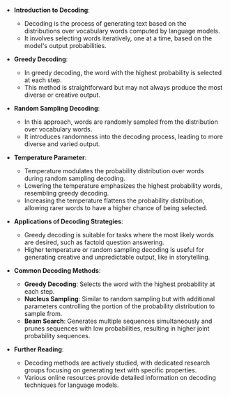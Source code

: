 - **Introduction to Decoding**:
  - Decoding is the process of generating text based on the distributions over vocabulary words computed by language models.
  - It involves selecting words iteratively, one at a time, based on the model's output probabilities.

- **Greedy Decoding**:
  - In greedy decoding, the word with the highest probability is selected at each step.
  - This method is straightforward but may not always produce the most diverse or creative output.

- **Random Sampling Decoding**:
  - In this approach, words are randomly sampled from the distribution over vocabulary words.
  - It introduces randomness into the decoding process, leading to more diverse and varied output.

- **Temperature Parameter**:
  - Temperature modulates the probability distribution over words during random sampling decoding.
  - Lowering the temperature emphasizes the highest probability words, resembling greedy decoding.
  - Increasing the temperature flattens the probability distribution, allowing rarer words to have a higher chance of being selected.

- **Applications of Decoding Strategies**:
  - Greedy decoding is suitable for tasks where the most likely words are desired, such as factoid question answering.
  - Higher temperature or random sampling decoding is useful for generating creative and unpredictable output, like in storytelling.

- **Common Decoding Methods**:
  - **Greedy Decoding**: Selects the word with the highest probability at each step.
  - **Nucleus Sampling**: Similar to random sampling but with additional parameters controlling the portion of the probability distribution to sample from.
  - **Beam Search**: Generates multiple sequences simultaneously and prunes sequences with low probabilities, resulting in higher joint probability sequences.

- **Further Reading**:
  - Decoding methods are actively studied, with dedicated research groups focusing on generating text with specific properties.
  - Various online resources provide detailed information on decoding techniques for language models.
